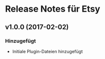 # Release Notes für Etsy
 
## v1.0.0 (2017-02-02)
 
### Hinzugefügt
- Initiale Plugin-Dateien hinzugefügt
